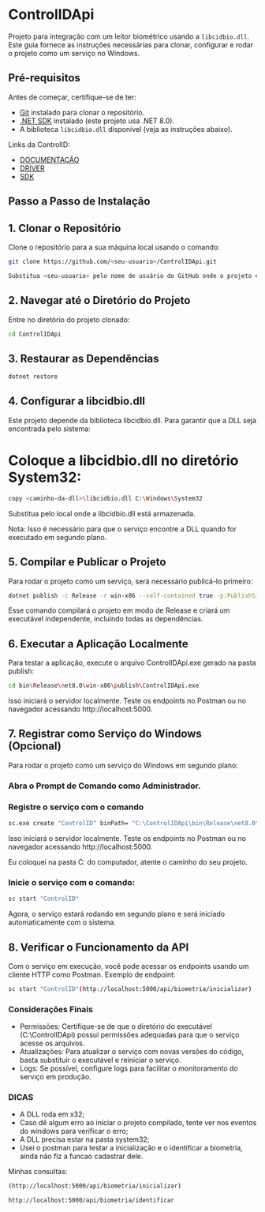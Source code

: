 # ControlIDApi

Projeto para integração com um leitor biométrico usando a `libcidbio.dll`. Este guia fornece as instruções necessárias para clonar, configurar e rodar o projeto como um serviço no Windows.

## Pré-requisitos

Antes de começar, certifique-se de ter:
- [Git](https://git-scm.com/downloads) instalado para clonar o repositório.
- [.NET SDK](https://dotnet.microsoft.com/download) instalado (este projeto usa .NET 8.0).
- A biblioteca `libcidbio.dll` disponível (veja as instruções abaixo).

Links da ControlID:
- [DOCUMENTAÇÃO](https://www.controlid.com.br/docs/idbio-pt/4_csharp_reference/)
- [DRIVER](https://www.controlid.com.br/idbio/windows_driver.zip)
- [SDK](https://www.controlid.com.br/idbio/IDBIO_SDK.zip)


## Passo a Passo de Instalação

## 1. Clonar o Repositório

Clone o repositório para a sua máquina local usando o comando:

```bash
git clone https://github.com/<seu-usuario>/ControlIDApi.git

Substitua <seu-usuario> pelo nome de usuário do GitHub onde o projeto está hospedado.
```
## 2. Navegar até o Diretório do Projeto
Entre no diretório do projeto clonado:
```bash
cd ControlIDApi
```
## 3. Restaurar as Dependências
```bash
dotnet restore
```
## 4. Configurar a libcidbio.dll

Este projeto depende da biblioteca libcidbio.dll. Para garantir que a DLL seja encontrada pelo sistema:

# Coloque a libcidbio.dll no diretório System32:
```bash
copy <caminho-da-dll>\libcidbio.dll C:\Windows\System32
```
Substitua <caminho-da-dll> pelo local onde a libcidbio.dll está armazenada.

Nota: Isso é necessário para que o serviço encontre a DLL quando for executado em segundo plano.

## 5. Compilar e Publicar o Projeto

Para rodar o projeto como um serviço, será necessário publicá-lo primeiro:

```bash
dotnet publish -c Release -r win-x86 --self-contained true -p:PublishSingleFile=true
```
Esse comando compilará o projeto em modo de Release e criará um executável independente, incluindo todas as dependências.

## 6. Executar a Aplicação Localmente

Para testar a aplicação, execute o arquivo ControlIDApi.exe gerado na pasta publish:

```bash
cd bin\Release\net8.0\win-x86\publish\ControlIDApi.exe
```
Isso iniciará o servidor localmente. Teste os endpoints no Postman ou no navegador acessando http://localhost:5000.

## 7. Registrar como Serviço do Windows (Opcional)

Para rodar o projeto como um serviço do Windows em segundo plano:
### Abra o Prompt de Comando como Administrador.
### Registre o serviço com o comando
```bash
sc.exe create "ControlID" binPath= "C:\ControlIDApi\bin\Release\net8.0\win-x86\publish\ControlIDApi.exe" start= auto
```
Isso iniciará o servidor localmente. Teste os endpoints no Postman ou no navegador acessando http://localhost:5000.

Eu coloquei na pasta C: do computador, atente o caminho do seu projeto.

### Inicie o serviço com o comando:
```bash
sc start "ControlID"
```

Agora, o serviço estará rodando em segundo plano e será iniciado automaticamente com o sistema.

## 8. Verificar o Funcionamento da API
Com o serviço em execução, você pode acessar os endpoints usando um cliente HTTP como Postman. Exemplo de endpoint:
```bash
sc start "ControlID"(http://localhost:5000/api/biometria/inicializar)
```

### Considerações Finais
- Permissões: Certifique-se de que o diretório do executável (C:\ControlIDApi) possui permissões adequadas para que o serviço acesse os arquivos.
- Atualizações: Para atualizar o serviço com novas versões do código, basta substituir o executável e reiniciar o serviço.
- Logs: Se possível, configure logs para facilitar o monitoramento do serviço em produção.

### DICAS
- A DLL roda em x32;
- Caso dê algum erro ao iniciar o projeto compilado, tente ver nos eventos do windows para verificar o erro;
- A DLL precisa estar na pasta system32;
- Usei o postman para testar a inicialização e o identificar a biometria, ainda não fiz a funcao cadastrar dele.

Minhas consultas:

```bash
(http://localhost:5000/api/biometria/inicializar)
```

```bash
http://localhost:5000/api/biometria/identificar
```
